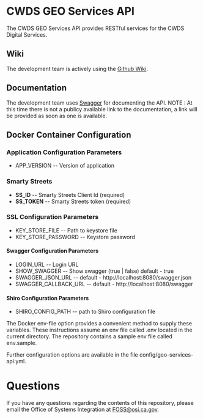 # CWDS GEO Services API

The CWDS GEO Services API provides RESTful services for the CWDS Digital Services.

## Wiki

The development team is actively using the [Github Wiki](https://github.com/ca-cwds/geo-services-api/wiki).

## Documentation

The development team uses [Swagger](http://swagger.io/) for documenting the API.
NOTE : At this time there is not a publicy available link to the documentation, a link will be provided as soon as one is available.


## Docker Container Configuration

### Application Configuration Parameters
- APP_VERSION -- Version of application

### Smarty Streets
- **SS_ID** -- Smarty Streets Client Id (required)
- **SS_TOKEN** -- Smarty Streets token (required)

### SSL Configuration Parameters
- KEY_STORE_FILE -- Path to keystore file
- KEY_STORE_PASSWORD -- Keystore password

#### Swagger Configuration Parameters
- LOGIN_URL -- Login URL 
- SHOW_SWAGGER -- Show swagger (true | false) default - true
- SWAGGER_JSON_URL -- default - http://localhost:8080/swagger.json
- SWAGGER_CALLBACK_URL -- default - http://localhost:8080/swagger

#### Shiro Configuration Parameters
- SHIRO_CONFIG_PATH -- path to Shiro configuration file

The Docker env-file option provides a convenient method to supply these variables. These instructions assume an env file called .env located in the current directory. The repository contains a sample env file called env.sample.

Further configuration options are available in the file config/geo-services-api.yml.

# Questions

If you have any questions regarding the contents of this repository, please email the Office of Systems Integration at FOSS@osi.ca.gov.

